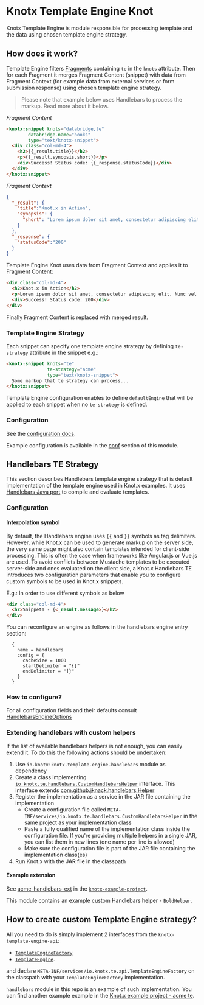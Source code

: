 # Knotx Template Engine Knot
Knotx Template Engine is module responsible for processing template and the data using chosen
template engine strategy.

## How does it work?
Template Engine filters [Fragments](https://github.com/Cognifide/knotx/wiki/Splitter) containing 
`te` in the `knots` attribute. Then for each Fragment it merges Fragment Content (snippet) 
with data from Fragment Context (for example data from external services or form submission response)
using chosen template engine strategy.

> Please note that example below uses Handlebars to process the markup. Read more about it below.

*Fragment Content*
```html
<knotx:snippet knots="databridge,te"
        databridge-name="books"
        type="text/knotx-snippet">
  <div class="col-md-4">
    <h2>{{_result.title}}</h2>
    <p>{{_result.synopsis.short}}</p>
    <div>Success! Status code: {{_response.statusCode}}</div>
  </div>
</knotx:snippet>
```

*Fragment Context*
```json
{
  "_result": {
    "title":"Knot.x in Action",
    "synopsis": {
      "short": "Lorem ipsum dolor sit amet, consectetur adipiscing elit. Nunc vel enim ac augue egestas rutrum non eget libero."
    }
  },
  "_response": {
    "statusCode":"200"
  }
}
```

Template Engine Knot uses data from Fragment Context and applies it to Fragment Content:
```html
<div class="col-md-4">
  <h2>Knot.x in Action</h2>
  <p>Lorem ipsum dolor sit amet, consectetur adipiscing elit. Nunc vel enim ac augue egestas rutrum non eget libero.</p>
  <div>Success! Status code: 200</div>
</div>
```
Finally Fragment Content is replaced with merged result.

### Template Engine Strategy

Each snippet can specify one template engine strategy by defining `te-strategy` attribute in the
snippet e.g.:

```html
<knotx:snippet knots="te"
               te-strategy="acme"
               type="text/knotx-snippet">
  Some markup that te strategy can process...
</knotx:snippet>
```

Template Engine configuration enables to define `defaultEngine` that will be applied to each snippet
when no `te-strategy` is defined.

### Configuration
See the [configuration docs](https://github.com/Knotx/knotx-template-engine/blob/master/core/documentation/.dataobjects/core-dataobjects.adoc).

Example configuration is available in the [conf](https://github.com/Knotx/knotx-template-engine/blob/master/conf/includes/templateEngine.conf)
section of this module.

## Handlebars TE Strategy
This section describes Handlebars template engine strategy that is default implementation of the
template engine used in Knot.x examples. It uses 
[Handlebars Java port](https://github.com/jknack/handlebars.java) to compile and evaluate templates.

### Configuration
#### Interpolation symbol
By default, the Handlebars engine uses `{{` and `}}` symbols as tag delimiters.
However, while Knot.x can be used to generate markup on the server side, the very same page might 
also contain templates intended for client-side processing. 
This is often the case when frameworks like Angular.js or Vue.js are used.
To avoid conflicts between Mustache templates to be executed server-side and ones evaluated 
on the client side, a Knot.x Handlebars TE introduces two configuration parameters that enable 
you to configure custom symbols to be used in Knot.x snippets.

E.g.:
In order to use different symbols as below
```html
<div class="col-md-4">
  <h2>Snippet1 - {<_result.message>}</h2>
</div>
```
You can reconfigure an engine as follows in the handlebars engine entry section:
```hocon
  {
    name = handlebars
    config = {
      cacheSize = 1000
      startDelimiter = "{["
      endDelimiter = "]}"
    }
  }
```

### How to configure?
For all configuration fields and their defaults consult [HandlebarsEngineOptions](https://github.com/Knotx/knotx-template-engine/blob/master/handlebars/documentation/.dataobjects/core-dataobjects.adoc)

### Extending handlebars with custom helpers

If the list of available handlebars helpers is not enough, you can easily extend it. To do this the 
following actions should be undertaken:

1. Use `io.knotx:knotx-template-engine-handlebars` module as dependency
2. Create a class implementing [`io.knotx.te.handlebars.CustomHandlebarsHelper`](https://github.com/Knotx/knotx-template-engine/blob/master/handlebars/src/main/java/io/knotx/te/handlebars/CustomHandlebarsHelper.java) interface. 
This interface extends [com.github.jknack.handlebars.Helper](https://jknack.github.io/handlebars.java/helpers.html)
3. Register the implementation as a service in the JAR file containing the implementation
    * Create a configuration file called `META-INF/services/io.knotx.te.handlebars.CustomHandlebarsHelper` 
    in the same project as your implementation class
    * Paste a fully qualified name of the implementation class inside the configuration file. If you're 
    providing multiple helpers in a single JAR, you can list them in new lines (one name per line is allowed) 
    * Make sure the configuration file is part of the JAR file containing the implementation class(es)
3. Run Knot.x with the JAR file in the classpath

#### Example extension

See [acme-handlebars-ext](https://github.com/Knotx/knotx-example-project/tree/master/acme-handlebars-ext)
in the [`knotx-example-project`](https://github.com/Knotx/knotx-example-project).

This module contains an example custom Handlebars helper - `BoldHelper`.

## How to create custom Template Engine strategy?
All you need to do is simply implement 2 interfaces from the `knotx-template-engine-api`: 
- [`TemplateEngineFactory`](https://github.com/Knotx/knotx-template-engine/blob/master/api/src/main/java/io/knotx/te/api/TemplateEngineFactory.java)
- [`TemplateEngine`](https://github.com/Knotx/knotx-template-engine/blob/master/api/src/main/java/io/knotx/te/api/TemplateEngine.java).

and declare `META-INF/services/io.knotx.te.api.TemplateEngineFactory` on the classpath with your 
`TemplateEngineFactory` implementation.

`handlebars` module in this repo is an example of such implementation.
You can find another example example in the 
[Knot.x example project - acme te](https://github.com/Knotx/knotx-example-project/tree/master/acme-template-engine).

